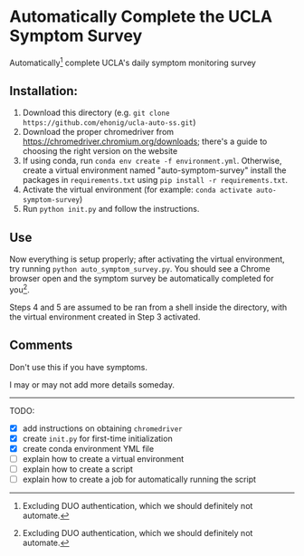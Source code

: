 # Automatically Complete the UCLA Symptom Survey
Automatically[^1] complete UCLA's daily symptom monitoring survey

[^1]: Excluding DUO authentication, which we should definitely not automate.

## Installation:

1. Download this directory (e.g. `git clone https://github.com/ehonig/ucla-auto-ss.git`)
2. Download the proper chromedriver from https://chromedriver.chromium.org/downloads; there's a guide to choosing the right version on the website
3. If using conda, run `conda env create -f environment.yml`. Otherwise, create a virtual environment named "auto-symptom-survey" install the packages in `requirements.txt` using `pip install -r requirements.txt`.
4. Activate the virtual environment (for example: `conda activate auto-symptom-survey`)
5. Run `python init.py` and follow the instructions.

## Use

Now everything is setup properly; after activating the virtual environment, try running `python auto_symptom_survey.py`. You should see a Chrome browser open and the symptom survey be automatically completed for you[^1].

Steps 4 and 5 are assumed to be ran from a shell inside the directory, with the virtual environment created in Step 3 activated.

## Comments

Don't use this if you have symptoms.

I may or may not add more details someday.

---

TODO:
- [x] add instructions on obtaining `chromedriver`
- [x] create `init.py` for first-time initialization
- [x] create conda environment YML file
- [ ] explain how to create a virtual environment
- [ ] explain how to create a script
- [ ] explain how to create a job for automatically running the script
